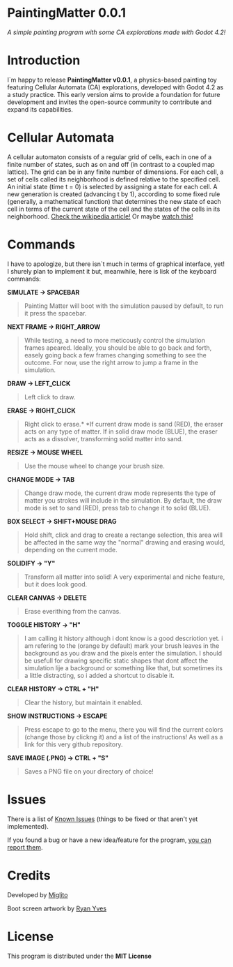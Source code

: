 # PaintingMatter 0.0.1
*A simple painting program with some CA explorations made with Godot 4.2!*



# Introduction

 I`m happy to release **PaintingMatter v0.0.1**, a physics-based painting toy featuring Cellular Automata (CA) explorations, developed with Godot 4.2 as a study practice. This early version aims to provide a foundation for future development and invites the open-source community to contribute and expand its capabilities.


# Cellular Automata

A cellular automaton consists of a regular grid of cells, each in one of a finite number of states, such as on and off (in contrast to a coupled map lattice). The grid can be in any finite number of dimensions. For each cell, a set of cells called its neighborhood is defined relative to the specified cell. An initial state (time t = 0) is selected by assigning a state for each cell. A new generation is created (advancing t by 1), according to some fixed rule (generally, a mathematical function) that determines the new state of each cell in terms of the current state of the cell and the states of the cells in its neighborhood. [Check the wikipedia article!](https://en.wikipedia.org/wiki/Cellular_automaton) Or maybe [watch this!](https://www.youtube.com/watch?v=L4u7Zy_b868)


# Commands

I have to apologize, but there isn`t much in terms of graphical interface, yet! I shurely plan to implement it but, meanwhile, here is lisk of the keyboard commands:

**SIMULATE -> SPACEBAR**
>Painting Matter will boot with the simulation paused by default, to run it press the spacebar.

**NEXT FRAME -> RIGHT_ARROW**
>While testing, a need to more meticously control the simulation frames apeared. Ideally, you should be able to go back and forth, easely going back a few frames changing something to see the outcome. For now, use the right arrow to jump a frame in the simulation. 

**DRAW  -> LEFT_CLICK**
>Left click to draw.

**ERASE -> RIGHT_CLICK**
>Right click to erase.*
*If current draw mode is sand (RED), the eraser acts on any type of matter. If in solid draw mode (BLUE), the eraser acts as a dissolver, transforming solid matter into sand.

**RESIZE -> MOUSE WHEEL**
>Use the mouse wheel to change your brush size.

**CHANGE MODE -> TAB**
>Change draw mode, the current draw mode represents the type of matter you strokes will include in the simulation. By default, the draw mode is set to sand (RED), press tab to change it to solid (BLUE).

**BOX SELECT -> SHIFT+MOUSE DRAG**
>Hold shift, click and drag to create a rectange selection, this area will be affected in the same way the "normal" drawing and erasing would, depending on the current mode.

**SOLIDIFY -> "Y"**
>Transform all matter into solid! A very experimental and niche feature, but it does look good.

**CLEAR CANVAS -> DELETE**
>Erase everithing from the canvas.

**TOGGLE HISTORY -> "H"**
>I am calling it history although i dont know is a good descriotion yet. i am refering to the (orange by default) mark your brush leaves in the background as you draw and the pixels enter the simulation. I should be usefull for drawing specific static shapes that dont affect the simulation lije a background or something like that, but sometimes its a little distracting, so i added a shortcut to disable it.

**CLEAR HISTORY -> CTRL + "H"**
>Clear the history, but maintain it enabled.

**SHOW INSTRUCTIONS -> ESCAPE**
>Press escape to go to the menu, there you will find the current colors (change those by clickng it) and a list of the instructions! As well as a link for this very github repository.

**SAVE IMAGE (.PNG) -> CTRL + "S"**
>Saves a PNG file on your directory of choice!


# Issues

There is a list of [Known Issues](https://github.com/miglitopictures/PaintingMatter/issues) (things to be fixed or that aren't yet implemented).

If you found a bug or have a new idea/feature for the program, [you can report them](https://github.com//miglitopictures/PaintingMatter/issues/new).


# Credits

Developed by [Miglito](https://www.instagram.com/miglitopictures)

Boot screen artwork by [Ryan Yves](https://www.instagram.com/naoquenao/)


# License

This program is distributed under the **MIT License**
